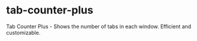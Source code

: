 # tab-counter-plus
Tab Counter Plus - Shows the number of tabs in each window. Efficient and customizable.
